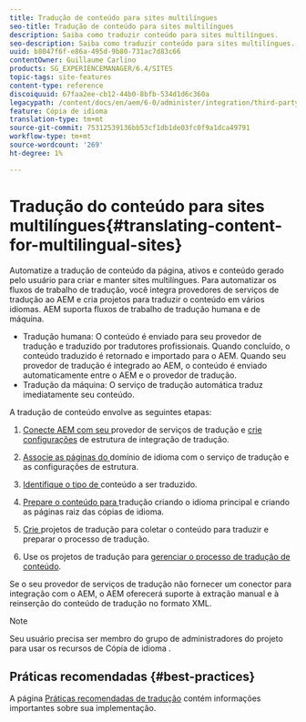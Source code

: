 ```yaml
---
title: Tradução de conteúdo para sites multilíngues
seo-title: Tradução de conteúdo para sites multilíngues
description: Saiba como traduzir conteúdo para sites multilíngues.
seo-description: Saiba como traduzir conteúdo para sites multilíngues.
uuid: b8047f6f-e86a-495d-9b80-731ac7d83c66
contentOwner: Guillaume Carlino
products: SG_EXPERIENCEMANAGER/6.4/SITES
topic-tags: site-features
content-type: reference
discoiquuid: 67faa2ee-cb12-44b0-8bfb-534d1d6c360a
legacypath: /content/docs/en/aem/6-0/administer/integration/third-party-services/machine-translation
feature: Cópia de idioma
translation-type: tm+mt
source-git-commit: 75312539136bb53cf1db1de03fc0f9a1dca49791
workflow-type: tm+mt
source-wordcount: '269'
ht-degree: 1%

---
```



# Tradução do conteúdo para sites multilíngues{#translating-content-for-multilingual-sites}

Automatize a tradução de conteúdo da página, ativos e conteúdo gerado pelo usuário para criar e manter sites multilíngues. Para automatizar os fluxos de trabalho de tradução, você integra provedores de serviços de tradução ao AEM e cria projetos para traduzir o conteúdo em vários idiomas. AEM suporta fluxos de trabalho de tradução humana e de máquina.

* Tradução humana: O conteúdo é enviado para seu provedor de tradução e traduzido por tradutores profissionais. Quando concluído, o conteúdo traduzido é retornado e importado para o AEM. Quando seu provedor de tradução é integrado ao AEM, o conteúdo é enviado automaticamente entre o AEM e o provedor de tradução.
* Tradução da máquina: O serviço de tradução automática traduz imediatamente seu conteúdo.

A tradução de conteúdo envolve as seguintes etapas:

1. [Conecte AEM com seu ](/help/sites-administering/tc-tic.md#connecting-to-a-translation-service-provider) provedor de serviços de tradução e  [crie configurações](/help/sites-administering/tc-tic.md) de estrutura de integração de tradução.

1. [Associe as páginas do ](/help/sites-administering/tc-tic.md#configuring-pages-for-translation) domínio de idioma com o serviço de tradução e as configurações de estrutura.
1. [Identifique o tipo de ](/help/sites-administering/tc-rules.md) conteúdo a ser traduzido.
1. [Prepare o conteúdo para ](/help/sites-administering/tc-prep.md) tradução criando o idioma principal e criando as páginas raiz das cópias de idioma.
1. [Crie ](/help/sites-administering/tc-manage.md) projetos de tradução para coletar o conteúdo para traduzir e preparar o processo de tradução.
1. Use os projetos de tradução para [gerenciar o processo de tradução de conteúdo](/help/sites-administering/tc-manage.md).

Se o seu provedor de serviços de tradução não fornecer um conector para integração com o AEM, o AEM oferecerá suporte à extração manual e à reinserção do conteúdo de tradução no formato XML.

>[!NOTE]
>
>Seu usuário precisa ser membro do grupo de administradores do projeto para usar os recursos de Cópia de idioma .

## Práticas recomendadas     {#best-practices}

A página [Práticas recomendadas de tradução](/help/sites-administering/tc-bp.md) contém informações importantes sobre sua implementação.
